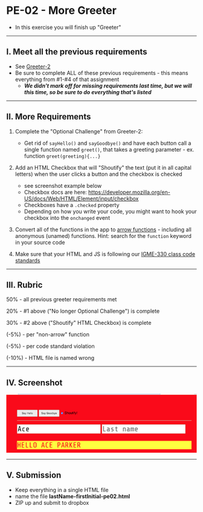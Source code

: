 # PE-02 - More Greeter

- In this exercise you will finish up "Greeter"

<hr>

## I. Meet all the previous requirements 

- See [Greeter-2](../checkoffs/greeter-2.md)
- Be sure to complete ALL of these previous requirements - this means everything from #1-#4 of that assignment
  - ***We didn't mark off for missing requirements last time, but we will this time, so be sure to do everything that's listed***

<hr>

## II. More Requirements

1) Complete the "Optional Challenge" from Greeter-2:
    - Get rid of `sayHello()` and `sayGoodbye()` and have each button call a single function named `greet()`, that takes a greeting parameter - ex. function `greet(greeting){...}`

2) Add an HTML Checkbox that will "Shoutify" the text (put it in all capital letters) when the user clicks a button and the checkbox is checked
    - see screenshot example below
    - Checkbox docs are here: https://developer.mozilla.org/en-US/docs/Web/HTML/Element/input/checkbox
    - Checkboxes have a `.checked` property
    - Depending on how you write your code, you might want to hook your checkbox into the `onchanged` event 

3) Convert all of the functions in the app to [arrow functions](../notes/js-functions.md#vi-b-arrow-function-examples) - including all anonymous (unamed) functions. Hint: search for the `function` keyword in your source code

4) Make sure that your HTML and JS is following our [IGME-330 class code standards](../notes/code-style-required-330.md)

<hr>

## III. Rubric

50% - all previous greeter requirements met

20% - #1 above ("No longer Optional Challenge") is complete

30% - #2 above ("Shoutify" HTML Checkbox) is complete

(-5%) - per "non-arrow" function

(-5%) - per code standard violation

(-10%) - HTML file is named wrong


<hr>

## IV. Screenshot

![screenshot](./_images/pe02-1.png)

<hr>

## V. Submission

- Keep everything in a single HTML file
- name the file **lastName-firstInitial-pe02.html**
- ZIP up and submit to dropbox
